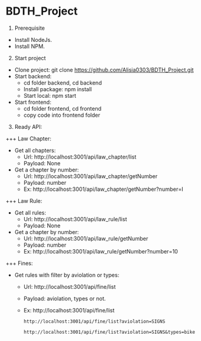 # BDTH_Project

1. Prerequisite

- Install NodeJs.
- Install NPM.

2. Start project

- Clone project: git clone https://github.com/Alisia0303/BDTH_Project.git
- Start backend: 
    + cd folder backend, cd backend
    + Install package: npm install
    + Start local: npm start
- Start frontend:
    + cd folder frontend, cd frontend
    + copy code into frontend folder

3. Ready API:

+++ Law Chapter:
- Get all chapters: 
    + Url: http://localhost:3001/api/law_chapter/list
    + Payload: None
- Get a chapter by number:
    + Url: http://localhost:3001/api/law_chapter/getNumber
    + Payload: number
    + Ex: http://localhost:3001/api/law_chapter/getNumber?number=I

+++ Law Rule:
- Get all rules: 
    + Url: http://localhost:3001/api/law_rule/list
    + Payload: None
- Get a chapter by number:
    + Url: http://localhost:3001/api/law_rule/getNumber
    + Payload: number
    + Ex: http://localhost:3001/api/law_rule/getNumber?number=10

+++ Fines:
- Get rules with filter by aviolation or types:
    + Url: http://localhost:3001/api/fine/list
    + Payload: aviolation, types or not.
    + Ex: http://localhost:3001/api/fine/list

          http://localhost:3001/api/fine/list?aviolation=SIGNS
          
          http://localhost:3001/api/fine/list?aviolation=SIGNS&types=bike